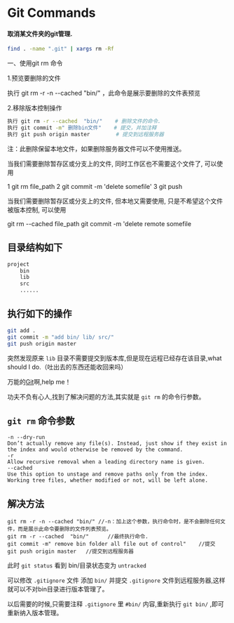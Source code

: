 # Git Commands

#### 取消某文件夹的git管理.

~~~bash
find . -name ".git" | xargs rm -Rf
~~~

一、使用git rm 命令

1.预览要删除的文件

执行 git rm -r -n --cached "bin/"   ，此命令是展示要删除的文件表预览

2.移除版本控制操作

```bash
执行 git rm -r --cached  "bin/"    # 删除文件的命令. 
执行 git commit -m" 删除bin文件"    # 提交，并加注释
执行 git push origin master   　　  # 提交到远程服务器
```

注：此删除保留本地文件，如果删除服务器文件可以不使用推送。


当我们需要删除暂存区或分支上的文件, 同时工作区也不需要这个文件了, 可以使用

1 git rm file_path
2 git commit -m 'delete somefile'
3 git push

当我们需要删除暂存区或分支上的文件, 但本地又需要使用, 只是不希望这个文件被版本控制, 可以使用

git rm --cached file_path
git commit -m 'delete remote somefile



## 目录结构如下

```bash
project
    bin
    lib
    src
    ...... 
```

## 执行如下的操作

```bash
git add .
git commit -m "add bin/ lib/ src/"
git push origin master
```

 

突然发现原来 `lib` 目录不需要提交到版本库,但是现在远程已经存在该目录,what should I do.（吐出去的东西还能收回来吗）

万能的[Git](http://lib.csdn.net/base/git)啊,help me！

功夫不负有心人,找到了解决问题的方法,其实就是 `git rm` 的命令行参数。

## `git rm` 命令参数

```
-n --dry-run 
Don’t actually remove any file(s). Instead, just show if they exist in the index and would otherwise be removed by the command.
-r 
Allow recursive removal when a leading directory name is given. 
--cached 
Use this option to unstage and remove paths only from the index. Working tree files, whether modified or not, will be left alone.
```

## 解决方法

```
git rm -r -n --cached "bin/" //-n：加上这个参数，执行命令时，是不会删除任何文件，而是展示此命令要删除的文件列表预览。
git rm -r --cached  "bin/"      //最终执行命令. 
git commit -m" remove bin folder all file out of control"    //提交
git push origin master   //提交到远程服务器
```

此时 `git status` 看到 bin/目录状态变为 `untracked`

可以修改 `.gitignore` 文件 添加 `bin/` 并提交 `.gitignore` 文件到远程服务器,这样就可以不对bin目录进行版本管理了。

以后需要的时候,只需要注释 `.gitignore` 里 `#bin/` 内容,重新执行 `git bin/` ,即可重新纳入版本管理。